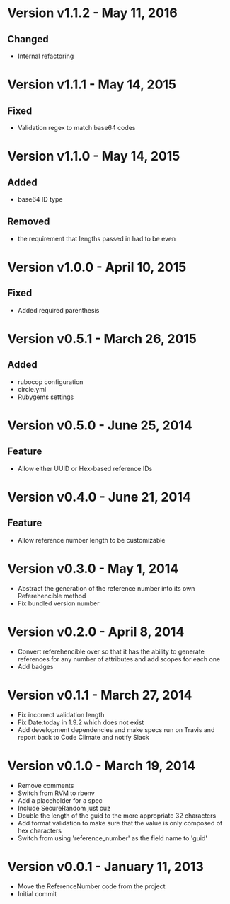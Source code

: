Version v1.1.2 - May 11, 2016
================================================================================

Changed
--------------------------------------------------------------------------------
  * Internal refactoring

Version v1.1.1 - May 14, 2015
================================================================================

Fixed
--------------------------------------------------------------------------------
  * Validation regex to match base64 codes

Version v1.1.0 - May 14, 2015
================================================================================

Added
--------------------------------------------------------------------------------
  * base64 ID type

Removed
--------------------------------------------------------------------------------
  * the requirement that lengths passed in had to be even

Version v1.0.0 - April 10, 2015
================================================================================

Fixed
--------------------------------------------------------------------------------
  * Added required parenthesis

Version v0.5.1 - March 26, 2015
================================================================================

Added
--------------------------------------------------------------------------------
  * rubocop configuration
  * circle.yml
  * Rubygems settings

Version v0.5.0 - June 25, 2014
================================================================================

Feature
--------------------------------------------------------------------------------
  * Allow either UUID or Hex-based reference IDs

Version v0.4.0 - June 21, 2014
================================================================================

Feature
--------------------------------------------------------------------------------
  * Allow reference number length to be customizable

Version v0.3.0 - May 1, 2014
================================================================================

  * Abstract the generation of the reference number into its own Referehencible
    method
  * Fix bundled version number

Version v0.2.0 - April 8, 2014
================================================================================

  * Convert referehencible over so that it has the ability to generate
    references for any number of attributes and add scopes for each one
  * Add badges

Version v0.1.1 - March 27, 2014
================================================================================

  * Fix incorrect validation length
  * Fix Date.today in 1.9.2 which does not exist
  * Add development dependencies and make specs run on Travis and report back to
    Code Climate and notify Slack

Version v0.1.0 - March 19, 2014
================================================================================

  * Remove comments
  * Switch from RVM to rbenv
  * Add a placeholder for a spec
  * Include SecureRandom just cuz
  * Double the length of the guid to the more appropriate 32 characters
  * Add format validation to make sure that the value is only composed of hex
    characters
  * Switch from using 'reference_number' as the field name to 'guid'

Version v0.0.1 - January 11, 2013
================================================================================

  * Move the ReferenceNumber code from the project
  * Initial commit

